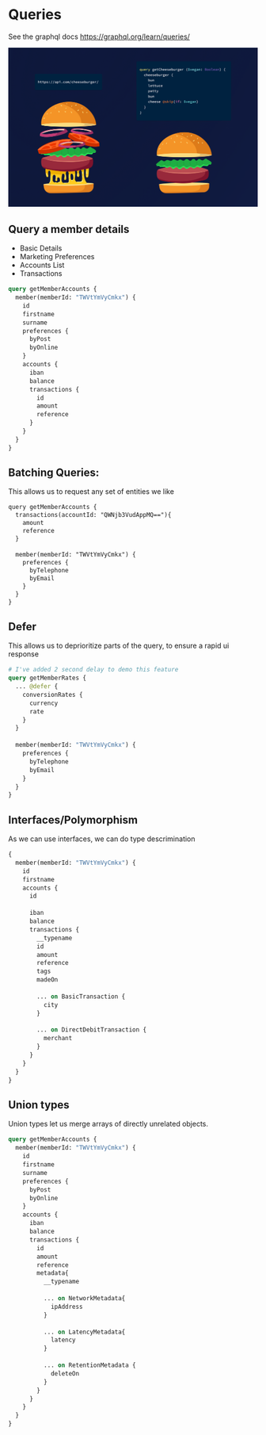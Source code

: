 # Queries

See the graphql docs https://graphql.org/learn/queries/

![Why Graphql](images/burger.png "Why Graphql")

## Query a member details

* Basic Details
* Marketing Preferences
* Accounts List
* Transactions

```graphql
query getMemberAccounts {
  member(memberId: "TWVtYmVyCmkx") {
    id
    firstname
    surname
    preferences {
      byPost
      byOnline
    }
    accounts {
      iban
      balance
      transactions {
        id
        amount
        reference
      }
    }
  }
}
```

## Batching Queries:

This allows us to request any set of entities we like
```
query getMemberAccounts {
  transactions(accountId: "QWNjb3VudAppMQ=="){
    amount
    reference
  }

  member(memberId: "TWVtYmVyCmkx") {
    preferences {
      byTelephone
      byEmail
    }
  }
}
```

## Defer
This allows us to deprioritize parts of the query, to ensure a rapid ui response
```graphql
# I've added 2 second delay to demo this feature
query getMemberRates {
  ... @defer {
    conversionRates {
      currency
      rate
    }
  }

  member(memberId: "TWVtYmVyCmkx") {
    preferences {
      byTelephone
      byEmail
    }
  }
}

```

## Interfaces/Polymorphism
As we can use interfaces, we can do type descrimination

```graphql
{
  member(memberId: "TWVtYmVyCmkx") {
    id
    firstname
    accounts {
      id

      iban
      balance
      transactions {
        __typename
        id
        amount
        reference
        tags
        madeOn

        ... on BasicTransaction {
          city
        }

        ... on DirectDebitTransaction {
          merchant
        }
      }
    }
  }
}

```

## Union types

Union types let us merge arrays of directly unrelated objects.

```graphql 
query getMemberAccounts {
  member(memberId: "TWVtYmVyCmkx") {
    id
    firstname
    surname
    preferences {
      byPost
      byOnline
    }
    accounts {
      iban
      balance
      transactions {
        id
        amount
        reference
        metadata{
          __typename

          ... on NetworkMetadata{
            ipAddress
          }

          ... on LatencyMetadata{
            latency
          }

          ... on RetentionMetadata {
            deleteOn
          }
        }
      }
    }
  }
}
```